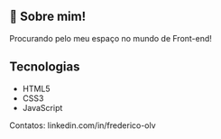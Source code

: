 <h2>🤖 Sobre mim!</h2>

<!--
**fred-olv/fred-olv** is a ✨ _special_ ✨ repository because its `README.md` (this file) appears on your GitHub profile.

Here are some ideas to get you started:

- 🔭 I’m currently working on ...
- 🌱 I’m currently learning ...
- 👯 I’m looking to collaborate on ...
- 🤔 I’m looking for help with ...
- 💬 Ask me about ...
- 📫 How to reach me: ...
- 😄 Pronouns: ...
- ⚡ Fun fact: ...
-->
<p>Procurando pelo meu espaço no mundo de Front-end!</p>

<h2>Tecnologias</h2>

<ul>
  <li>HTML5</li>
  <li>CSS3</li>
  <li>JavaScript</li>
</ul>
<p>Contatos: linkedin.com/in/frederico-olv</p>
